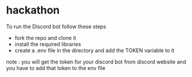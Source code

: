 # hackathon

To run the Discord bot follow these steps
- fork the repo and clone it
- install the required libraries
- create a .env file in the directory and add the TOKEN variable to it

note : you will get the token for your discord bot from discord website and you have to add that token to the env file